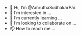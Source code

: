 - 👋 Hi, I’m @AmruthaSudhakarPai
- 👀 I’m interested in ...
- 🌱 I’m currently learning ...
- 💞️ I’m looking to collaborate on ...
- 📫 How to reach me ...

<!---
AmruthaSudhakarPai/AmruthaSudhakarPai is a ✨ special ✨ repository because its `README.md` (this file) appears on your GitHub profile.
You can click the Preview link to take a look at your changes.
--->
